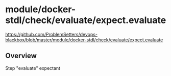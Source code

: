 # module/docker-stdl/check/evaluate/expect.evaluate

https://github.com/ProblemSetters/devops-blackbox/blob/master/module/docker-stdl/check/evaluate/expect.evaluate

## Overview

Step "evaluate" expectant


